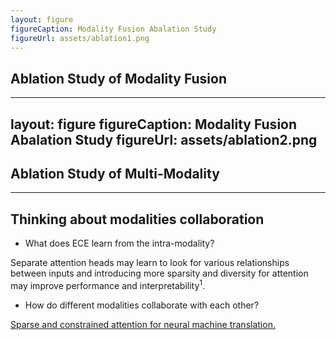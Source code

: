 ```yaml
---
layout: figure
figureCaption: Modality Fusion Abalation Study
figureUrl: assets/ablation1.png
---
```

## Ablation Study of Modality Fusion


---
layout: figure
figureCaption: Modality Fusion Abalation Study
figureUrl: assets/ablation2.png
---
## Ablation Study of Multi-Modality

---

## Thinking about modalities collaboration

- What does ECE learn from the intra-modality?

Separate attention heads may learn to look for various relationships between inputs and introducing more sparsity and diversity for attention may improve performance and interpretability$^1$.

- How do different modalities collaborate with each other?


<Footnotes separator>
  <Footnote :number=1><a href="" rel="noreferrer" target="_blank">Sparse and constrained attention for neural machine translation.</a></Footnote>
</Footnotes>
